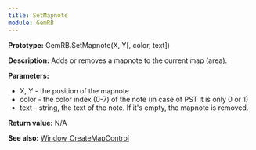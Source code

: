```yaml
---
title: SetMapnote
module: GemRB
---
```


**Prototype:** GemRB.SetMapnote(X, Y[, color, text])

**Description:** Adds or removes a mapnote to the current map (area).

**Parameters:**
  * X, Y - the position of the mapnote
  * color - the color index (0-7) of the note (in case of PST it is only 0 or 1)
  * text - string, the text of the note. If it's empty, the mapnote is removed.

**Return value:** N/A

**See also:** [Window_CreateMapControl](Window_CreateMapControl.md)

